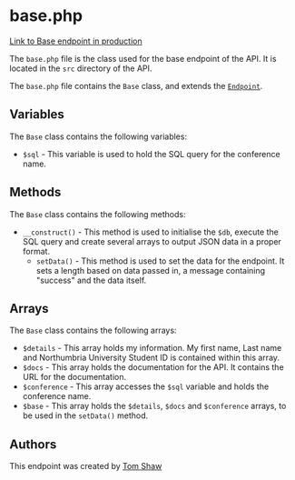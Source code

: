 # base.php

[Link to Base endpoint in production](http://unn-w19025481.newnumyspace.co.uk/kf6012/coursework/api/)

The `base.php` file is the class used for the base endpoint of the API. It is located in the `src` directory of the API.

The `base.php` file contains the `Base` class, and extends the [`Endpoint`](/v1/API/Endpoints/endpoint).

## Variables

The `Base` class contains the following variables:

- `$sql` - This variable is used to hold the SQL query for the conference name.

## Methods

The `Base` class contains the following methods:

- `__construct()` - This method is used to initialise the `$db`, execute the SQL query and create several arrays to output JSON data in a proper format.
  - `setData()` - This method is used to set the data for the endpoint. It sets a length based on data passed in, a message containing "success" and the data itself.

## Arrays

The `Base` class contains the following arrays:

- `$details` - This array holds my information. My first name, Last name and Northumbria University Student ID is contained within this array.
- `$docs` - This array holds the documentation for the API. It contains the URL for the documentation.
- `$conference` - This array accesses the `$sql` variable and holds the conference name.
- `$base` - This array holds the `$details`, `$docs` and `$conference` arrays, to be used in the `setData()` method.

## Authors

This endpoint was created by [Tom Shaw](https://github.com/tomshaw650)
